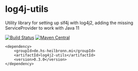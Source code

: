 # log4j-utils
Utility library for setting up slf4j with log4j2, adding the missing ServiceProvider to work with Java 11

[![Build Status](https://travis-ci.org/hhund/log4j2-utils.svg?branch=master)](https://travis-ci.org/hhund/log4j2-utils)
[![Maven Central](https://maven-badges.herokuapp.com/maven-central/de.hs-heilbronn.mi/log4j2-utils/badge.svg)](https://maven-badges.herokuapp.com/maven-central/de.hs-heilbronn.mi/log4j2-utils)

```
<dependency>
    <groupId>de.hs-heilbronn.mi</groupId>
    <artifactId>log4j2-utils</artifactId>
    <version>0.3.0</version>
</dependency>
```
